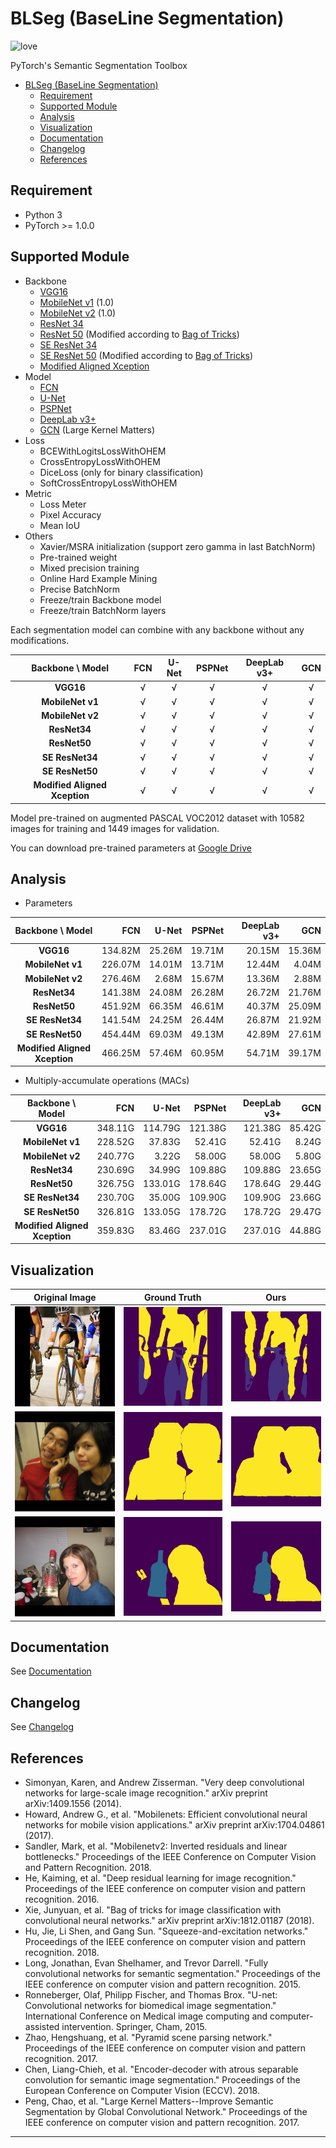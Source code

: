 # BLSeg (BaseLine Segmentation)

![love](https://img.shields.io/badge/💖-build%20with%20love-blue.svg?style=for-the-badge)

PyTorch's Semantic Segmentation Toolbox

- [BLSeg (BaseLine Segmentation)](#blseg-baseline-segmentation)
  - [Requirement](#requirement)
  - [Supported Module](#supported-module)
  - [Analysis](#analysis)
  - [Visualization](#visualization)
  - [Documentation](#documentation)
  - [Changelog](#changelog)
  - [References](#references)

## Requirement

- Python 3
- PyTorch >= 1.0.0

## Supported Module

- Backbone
  - [VGG16]
  - [MobileNet v1] (1.0)
  - [MobileNet v2] (1.0)
  - [ResNet 34]
  - [ResNet 50] (Modified according to [Bag of Tricks])
  - [SE ResNet 34]
  - [SE ResNet 50] (Modified according to [Bag of Tricks])
  - [Modified Aligned Xception]
- Model
  - [FCN]
  - [U-Net]
  - [PSPNet]
  - [DeepLab v3+]
  - [GCN] (Large Kernel Matters)
- Loss
  - BCEWithLogitsLossWithOHEM
  - CrossEntropyLossWithOHEM
  - DiceLoss (only for binary classification)
  - SoftCrossEntropyLossWithOHEM
- Metric
  - Loss Meter
  - Pixel Accuracy
  - Mean IoU
- Others
  - Xavier/MSRA initialization (support zero gamma in last BatchNorm)
  - Pre-trained weight
  - Mixed precision training
  - Online Hard Example Mining
  - Precise BatchNorm
  - Freeze/train Backbone model
  - Freeze/train BatchNorm layers
  
Each segmentation model can combine with any backbone without any modifications.

|       Backbone \ Model        | **FCN** | **U-Net** | **PSPNet** | **DeepLab v3+** | **GCN** |
| :---------------------------: | :-----: | :-------: | :--------: | :-------------: | :-----: |
|           **VGG16**           | &radic; |  &radic;  |  &radic;   |     &radic;     | &radic; |
|       **MobileNet v1**        | &radic; |  &radic;  |  &radic;   |     &radic;     | &radic; |
|       **MobileNet v2**        | &radic; |  &radic;  |  &radic;   |     &radic;     | &radic; |
|         **ResNet34**          | &radic; |  &radic;  |  &radic;   |     &radic;     | &radic; |
|         **ResNet50**          | &radic; |  &radic;  |  &radic;   |     &radic;     | &radic; |
|        **SE ResNet34**        | &radic; |  &radic;  |  &radic;   |     &radic;     | &radic; |
|        **SE ResNet50**        | &radic; |  &radic;  |  &radic;   |     &radic;     | &radic; |
| **Modified Aligned Xception** | &radic; |  &radic;  |  &radic;   |     &radic;     | &radic; |

Model pre-trained on augmented PASCAL VOC2012 dataset with 10582 images for training and 1449 images for validation.

You can download pre-trained parameters at [Google Drive](https://drive.google.com/drive/folders/1i1vhf-JQ_K-5SzS7OJQ9ns3wHCEwoSuD?usp=sharing)

## Analysis

- Parameters

|       Backbone \ Model        | **FCN** | **U-Net** | **PSPNet** | **DeepLab v3+** | **GCN** |
| :---------------------------: | ------: | --------: | ---------: | --------------: | ------: |
|           **VGG16**           | 134.82M |    25.26M |     19.71M |          20.15M |  15.36M |
|       **MobileNet v1**        | 226.07M |    14.01M |     13.71M |          12.44M |   4.04M |
|       **MobileNet v2**        | 276.46M |     2.68M |     15.67M |          13.36M |   2.88M |
|         **ResNet34**          | 141.38M |    24.08M |     26.28M |          26.72M |  21.76M |
|         **ResNet50**          | 451.92M |    66.35M |     46.61M |          40.37M |  25.09M |
|        **SE ResNet34**        | 141.54M |    24.25M |     26.44M |          26.87M |  21.92M |
|        **SE ResNet50**        | 454.44M |    69.03M |     49.13M |          42.89M |  27.61M |
| **Modified Aligned Xception** | 466.25M |    57.46M |     60.95M |          54.71M |  39.17M |

- Multiply-accumulate operations (MACs)

|       Backbone \ Model        | **FCN** | **U-Net** | **PSPNet** | **DeepLab v3+** | **GCN** |
| :---------------------------: | ------: | --------: | ---------: | --------------: | ------: |
|           **VGG16**           | 348.11G |   114.79G |    121.38G |         121.38G |  85.42G |
|       **MobileNet v1**        | 228.52G |    37.83G |     52.41G |          52.41G |   8.24G |
|       **MobileNet v2**        | 240.77G |     3.22G |     58.00G |          58.00G |   5.80G |
|         **ResNet34**          | 230.69G |    34.99G |    109.88G |         109.88G |  23.65G |
|         **ResNet50**          | 326.75G |   133.01G |    178.64G |         178.64G |  29.44G |
|        **SE ResNet34**        | 230.70G |    35.00G |    109.90G |         109.90G |  23.66G |
|        **SE ResNet50**        | 326.81G |   133.05G |    178.72G |         178.72G |  29.47G |
| **Modified Aligned Xception** | 359.83G |    83.46G |    237.01G |         237.01G |  44.88G |

## Visualization

|       Original Image        |       Ground Truth        |                Ours                 |
| :-------------------------: | :-----------------------: | :---------------------------------: |
| ![4_image](img/4_image.png) | ![4_mask](img/4_mask.png) | ![4_pred_mask](img/4_pred_mask.png) |
| ![7_image](img/7_image.png) | ![7_mask](img/7_mask.png) | ![7_pred_mask](img/7_pred_mask.png) |
| ![9_image](img/9_image.png) | ![9_mask](img/9_mask.png) | ![9_pred_mask](img/9_pred_mask.png) |

## Documentation

See [Documentation](Documentation.md)

## Changelog

See [Changelog](Changelog.md)

## References

- Simonyan, Karen, and Andrew Zisserman. "Very deep convolutional networks for large-scale image recognition." arXiv preprint arXiv:1409.1556 (2014).
- Howard, Andrew G., et al. "Mobilenets: Efficient convolutional neural networks for mobile vision applications." arXiv preprint arXiv:1704.04861 (2017).
- Sandler, Mark, et al. "Mobilenetv2: Inverted residuals and linear bottlenecks." Proceedings of the IEEE Conference on Computer Vision and Pattern Recognition. 2018.
- He, Kaiming, et al. "Deep residual learning for image recognition." Proceedings of the IEEE conference on computer vision and pattern recognition. 2016.
- Xie, Junyuan, et al. "Bag of tricks for image classification with convolutional neural networks." arXiv preprint arXiv:1812.01187 (2018).
- Hu, Jie, Li Shen, and Gang Sun. "Squeeze-and-excitation networks." Proceedings of the IEEE conference on computer vision and pattern recognition. 2018.
- Long, Jonathan, Evan Shelhamer, and Trevor Darrell. "Fully convolutional networks for semantic segmentation." Proceedings of the IEEE conference on computer vision and pattern recognition. 2015.
- Ronneberger, Olaf, Philipp Fischer, and Thomas Brox. "U-net: Convolutional networks for biomedical image segmentation." International Conference on Medical image computing and computer-assisted intervention. Springer, Cham, 2015.
- Zhao, Hengshuang, et al. "Pyramid scene parsing network." Proceedings of the IEEE conference on computer vision and pattern recognition. 2017.
- Chen, Liang-Chieh, et al. "Encoder-decoder with atrous separable convolution for semantic image segmentation." Proceedings of the European Conference on Computer Vision (ECCV). 2018.
- Peng, Chao, et al. "Large Kernel Matters--Improve Semantic Segmentation by Global Convolutional Network." Proceedings of the IEEE conference on computer vision and pattern recognition. 2017.

---

[VGG16]:https://arxiv.org/abs/1409.1556
[MobileNet v1]:https://arxiv.org/abs/1704.04861
[MobileNet v2]:https://arxiv.org/abs/1801.04381
[ResNet 34]:https://arxiv.org/abs/1512.03385
[ResNet 50]:https://arxiv.org/abs/1512.03385
[SE ResNet 34]:https://arxiv.org/abs/1709.01507
[SE ResNet 50]:https://arxiv.org/abs/1709.01507
[Modified Aligned Xception]:https://arxiv.org/abs/1802.02611
[Bag of Tricks]:https://arxiv.org/abs/1812.01187

[FCN]:https://arxiv.org/abs/1411.4038
[U-Net]:https://arxiv.org/abs/1505.04597
[PSPNet]:https://arxiv.org/abs/1612.01105
[DeepLab v3+]:https://arxiv.org/abs/1802.02611
[GCN]:https://arxiv.org/abs/1703.02719
